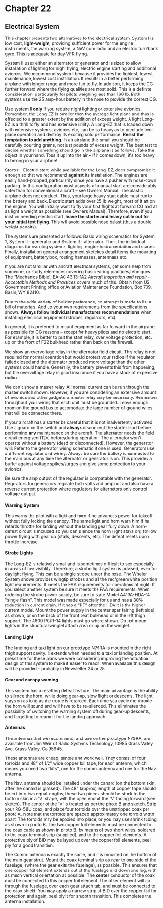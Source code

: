 # Chapter 22

## Electrical System 

This chapter presents two alternatives to the electrical system: 
System I is low cost, **light-weight**, providing sufficient power for the engine instruments, the warning system, a NAV com radio and an electric turn/bank gyro. 
This is adequate for day-VFR flying.

System II uses either an alternator or generator and is sized to allow installation of lighting for night flying, electric engine starting and additional avionics. 
We recommend system I because it provides the lightest, lowest maintenance, lowest cost installation.
It results in a better performing airplane with longer range and more fun to fly.
In addition, it keeps the CG further forward where the flying qualities are most solid.
This is a definite consideration, particularily for pilots weighing less than 160 lb.
Both systems use the 25 amp-hour battery in the nose to provide the correct CG. 

Use system II **only** if you require night lighting 
or extensive avionics.
Remember, the Long-EZ is smaller than the average light plane and thus is effected to a greater extent by the addition of excess weight.
A light Long-EZ is a thrill to fly and has extensive utility.
A Long-EZ that is loaded down with extensive systems, avionics etc, can be so heavy as to preclude two-place operation and destroy its exciting solo performance.
**Resist the temptation to add anything**.
In an airplane this small you should be carefully counting grams, not just pounds of excess weight.
The best test to decide whether something should go in the airplane is as follows.
Take the object in your hand.
Toss it up into the air – if it comes down, it's too heavy to belong in your airplane!

Starter – Electric start, while available for the Long-EZ, does compromise it enough so that we recommend **against** its installation.
The engines are easily hand-propped, particularily since you 
have a pusher with nose-down parking.
In this config­uration most aspects of manual start are considerably safer than for conventional aircraft – see Owners Manual.
The plastic airplane does not conduct. 
Thus, your large heavy start cable must run to the battery and back.
Electric start adds over 25 lb weight, most of it aft on the engine.
You will initially want to fly your first flights at forward CG and at as light a weight as possible (see Owners Manual). 
Therefore, even if you inist on needing electric start, **leave the starter and heavy cable out for your initial test flying**.
This will avoid possible nose balast (thus a double weight penalty).

The systems are presented as follows: 
Basic wiring schematics for System 1, System II -
generator and System II - alternator.
Then, the individual diagrams for warning systems, lighting, engine instrumentation and starter.
Finally, installation general arrangement sketches detail items like mounting of equipment, battery box, 
routing harnesses, antennaes etc.

If you are not familiar with aircraft electrical systems, get some help from someone, or study references covering basic wiring practices/tehniques.
The "Mechanics Bible", EA-AC 43.13-1A2 *Aircraft Inspection and repair - Acceptable Methods and Practices* covers much of this.
Obtain from US Government Printing office or Aviation Maintenance Foundation, Box 739, Basin, WY 82410. 

Due to the wide variety of builder preference, no attempt is made to list a bill of materials.
Add up your own requirements from the specifications shown.
**Always follow individual manufactures recommendations** when installing electrical equipment 
(strobes, regulators, etc). 

In general, it is preferred to mount equipment as 
far forward in the airplane as possible for CG reasons – except for heavy pilots and no electric start.
For example, it is better to put the start relay, over voltage protection, etc. up on the front of F22 bulkhead rather than back on the firewall. 

We show an overvoltage relay in the alternator field circuit.
This relay is not required for normal operation but would protect your radios if the regulator failed closed and the alternator produced more voltage than the other systems could handle.
Generally, the battery prevents this from happening, but the overvoltage relay is good insurance if you have a stack of expensive radios. 

We don't show a master relay.
All normal current can be run through the master switch shown.
However, if you are considering an extensive amount of avionics and other gadgets, a master relay may be necessary. 
Remember throughout your wiring that each unit must be grounded.
Leave enough room on the ground bus to accomodate the large number of ground wires that will be connected there. 

If your aircraft has a starter be careful that it is not inadvertently activated.
Use a guard on the switch and **always** disconnect the starter lead before performing **any** maintenance on the aircraft.
The alternator needs the field circuit energized (12v) before/during operation.
The alternator won't operate without a battery (dead or disconnected).
However, the generator will.
Refer to the generator wiring schematic if one is used. 
Generators use a dfferent regulator and wiring.
Always be sure the battery is connected to the main bus at any time the alternator or generator is on.
This provides a buffer against voltage spikes/surges and give some protection to your avionics.

Be sure the amp output of the regulator is compatable with the generator.
Regulators for generators regulate both volts and amp out and also have a reverse current protection where regulators for alternators only control voltage out put.

#### Warning System

This warns the pilot with a light and horn if he advances power for takeoff without fully locking the canopy.
The same light and horn warn him if he retards throttle for landing without the landing gear fully down.
A horn-defeat circuit is included so you can silence the horn (light stays on) for low power flying with gear up (stalls, descents, etc).
The defeat resets upon throttle increase. 

#### Strobe Lights

The Long-EZ is relatively small and is sometimes difficult to see especially in areas of low visiblity.
Therefore, a strobe light system is advised, even 
for daylight flying.
This can be a single strobe under the nose.
The Whelen System shown provides wingtip strobes and all the red/green/white position light requirements.
It meets the FAA requirements for operations at night.
If you select another system be sure it meets the FAA requirements.
When ordering the strobe power supply, be sure to state Model A413A-HDA-14 "single flash".
This model was made especially for us and has a 30% reduction in current drain.
If it has a "DF" after the HDA it is the higher current model. 
Mount the power supply in the center spar fairing (left side) as shown, or on the back of the front seat bulkhead or in the left thigh support.
The A600 PG/R-14 lights must go where shown.
Do not mount lights in the structural winglet attach area or up on the winglet.

#### Landing Light

The landing and taxi light on our prototype N79RA is mounted in the right thigh support cavity.
It extends when needed to a taxi or landing position.
At press time for these plans we were considering improving the actuation design of this system to make it easier to reach.
When available this design will be provided – probably in Newsletter 24 or 25.

#### Gear and canopy warning

This system has a resetting defeat feature.
The main advantage is the ability to silence the horn, while doing gear-up, slow flight or descents.
The light stays on as long as the trottle is retarded.
Each time you cycle the throttle the horn will sound and will have to be re-silenced.
This eliminates the possibility of switching the warning system off during gear-up descents, and forgetting to rearm it for the landing approach. 

#### Antennas

The antennas that we recommend, and use on the prototype N79RA, are available from Jim Weir of Radio Systems Technology, 10985 Grass Valley Ave. Grass Valley, Ca 95945.

These antennas are cheap, simple and work well.
They consist of four torroids and 48" of 1/2" wide copper foil tape, for each antenna, which means you need two "kits", one for the comm. antenna and one for the Nav. antenna.

The Nav. antenna should be installed under the canard (on the bottom skin, after the canard is glassed).
The 48" (approx) length of copper tape should be cut into two equal lengths, these two pieces should be 
stuck to the bottom skin in a 'V' shape, with the 
open end of the 'V' facing forward (see sketch).
The center of the 'V' is treated as per the photo B and 
sketch.
Strip your RG-58U coax, and place four torroids over the unstripped coax per photo A.
Note that the torroids are spaced approximately one torroid 
width apart.
The torroids may be epoxied into place, or you may use shrink tubing as shown in photo B. 
The two copper foil elements must be connected to 
the coax cable as shown in photo B, by means of 
two short wires, soldered to the coax terminal strip 
(supplied), and to the copper foil elements.
A protective ply of BID may be layed up over the copper foil elements, peel ply for a good transition. 

The Comm. antenna is exactly the same, and it is mounted on the bottom of the main gear strut.
Mount the coax terminal strip as near to one side of the fuselage, (where the gear exits the fuselage), as possible.
This ensures that one copper foil element extends out of the fuselage and down one leg, with as much vertical orientation as possible.
The **center** conductor of the coax must be connected to this copper foil element.
The other element will go through the fuselage, over each gear attach tab, and must be connected to the coax shield.
You may apply a narrow strip of BID over the copper foil for protection and again, peel ply it for smooth transition.
This completes the antenna installation. 
